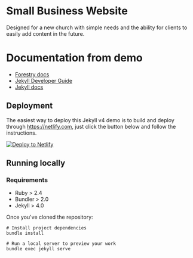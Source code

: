 # Small Business Website

Designed for a new church with simple needs and the ability for clients to easily add content in the future.


# Documentation from demo

- [Forestry docs](https://forestry.io/docs/welcome/)
- [Jekyll Developer Guide](https://forestry.io/docs/guides/developing-with-jekyll/)
- [Jekyll docs](https://jekyllrb.com)

## Deployment

The easiest way to deploy this Jekyll v4 demo is to build and deploy through https://netlify.com, just click the button below and follow the instructions.

[![Deploy to Netlify](https://www.netlify.com/img/deploy/button.svg)](https://app.netlify.com/start/deploy?repository=https://github.com/forestryio-templates/belkirk-jekyll-demo)

## Running locally

### Requirements

- Ruby > 2.4
- Bundler > 2.0
- Jekyll > 4.0

Once you've cloned the repository:

```
# Install project dependencies
bundle install

# Run a local server to preview your work
bundle exec jekyll serve
```


